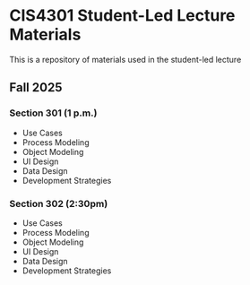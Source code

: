 # CIS4301 Student-Led Lecture Materials

This is a repository of materials used in the student-led lecture 

## Fall 2025
### Section 301 (1 p.m.)
  - Use Cases
  - Process Modeling
  - Object Modeling
  - UI Design
  - Data Design
  - Development Strategies

### Section 302 (2:30pm)
  - Use Cases
  - Process Modeling
  - Object Modeling
  - UI Design
  - Data Design
  - Development Strategies
